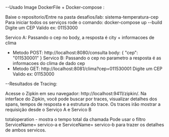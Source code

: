 --Usado Image DockerFile + Docker-compose :

Baixe o repositorio/Entre na pasta desafios/lab: sistema-temperatura-cep
Para iniciar todos os serviços rode o comando: docker-compose up --build
Digite um CEP Valido ex: 01153000

Servico A: Passando o cep no body, a resposta é city + informacoes de clima
 - Metodo POST: http://localhost:8080/consulta
body: {
    "cep": "011530001"
    }
Servico B: Passando o cep no parametro a resposta é as informacoes do clima de dado cep
- Metodo GET: http://localhost:8081/clima?cep=011530001
Digite um CEP Valido ex: 01153000

--Resultados de Tracing:

Acesse o Zipkin em seu navegador: http://localhost:9411/zipkin/.
Na interface do Zipkin, você pode buscar por traces, visualizar detalhes dos spans, tempos de resposta e a estrutura do trace.
Os traces irão mostrar a requisição desde o Serviço A e Servico B

totaloperation - mostra o tempo total da chamada
Pode usar o filtro ServiceName= servico-a e ServiceName= servico-b para trazer os detalhes de ambos servicos.
